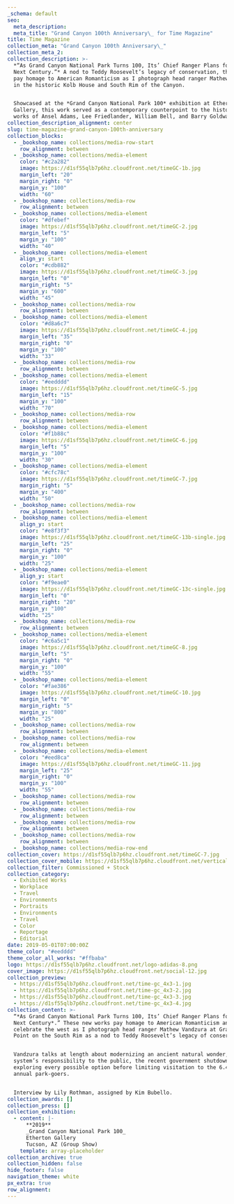 ```yaml
---
_schema: default
seo:
  meta_description:
  meta_title: "Grand Canyon 100th Anniversary\_ for Time Magazine"
title: Time Magazine
collection_meta: "Grand Canyon 100th Anniversary\_"
collection_meta_2:
collection_description: >-
  *“As Grand Canyon National Park Turns 100, Its’ Chief Ranger Plans for the
  Next Century.”* A nod to Teddy Roosevelt’s legacy of conservation, these works
  pay homage to American Romanticism as I photograph head ranger Mathew Vandzura
  in the historic Kolb House and South Rim of the Canyon.


  Showcased at the *Grand Canyon National Park 100* exhibition at Etherton
  Gallery, this work served as a contemporary counterpoint to the historical
  works of Ansel Adams, Lee Friedlander, William Bell, and Barry Goldwater.
collection_description_alignment: center
slug: time-magazine-grand-canyon-100th-anniversary
collection_blocks:
  - _bookshop_name: collections/media-row-start
    row_alignment: between
  - _bookshop_name: collections/media-element
    color: "#c2a282"
    image: https://d1sf55qlb7p6hz.cloudfront.net/timeGC-1b.jpg
    margin_left: "20"
    margin_right: "0"
    margin_y: "100"
    width: "60"
  - _bookshop_name: collections/media-row
    row_alignment: between
  - _bookshop_name: collections/media-element
    color: "#dfebef"
    image: https://d1sf55qlb7p6hz.cloudfront.net/timeGC-2.jpg
    margin_left: "5"
    margin_y: "100"
    width: "40"
  - _bookshop_name: collections/media-element
    align_y: start
    color: "#cdb882"
    image: https://d1sf55qlb7p6hz.cloudfront.net/timeGC-3.jpg
    margin_left: "0"
    margin_right: "5"
    margin_y: "600"
    width: "45"
  - _bookshop_name: collections/media-row
    row_alignment: between
  - _bookshop_name: collections/media-element
    color: "#d8a6c7"
    image: https://d1sf55qlb7p6hz.cloudfront.net/timeGC-4.jpg
    margin_left: "35"
    margin_right: "0"
    margin_y: "100"
    width: "33"
  - _bookshop_name: collections/media-row
    row_alignment: between
  - _bookshop_name: collections/media-element
    color: "#eedddd"
    image: https://d1sf55qlb7p6hz.cloudfront.net/timeGC-5.jpg
    margin_left: "15"
    margin_y: "100"
    width: "70"
  - _bookshop_name: collections/media-row
    row_alignment: between
  - _bookshop_name: collections/media-element
    color: "#f1b88c"
    image: https://d1sf55qlb7p6hz.cloudfront.net/timeGC-6.jpg
    margin_left: "5"
    margin_y: "100"
    width: "30"
  - _bookshop_name: collections/media-element
    color: "#cfc78c"
    image: https://d1sf55qlb7p6hz.cloudfront.net/timeGC-7.jpg
    margin_right: "5"
    margin_y: "400"
    width: "50"
  - _bookshop_name: collections/media-row
    row_alignment: between
  - _bookshop_name: collections/media-element
    align_y: start
    color: "#e8f3f3"
    image: https://d1sf55qlb7p6hz.cloudfront.net/timeGC-13b-single.jpg
    margin_left: "25"
    margin_right: "0"
    margin_y: "100"
    width: "25"
  - _bookshop_name: collections/media-element
    align_y: start
    color: "#f9eae0"
    image: https://d1sf55qlb7p6hz.cloudfront.net/timeGC-13c-single.jpg
    margin_left: "0"
    margin_right: "20"
    margin_y: "100"
    width: "25"
  - _bookshop_name: collections/media-row
    row_alignment: between
  - _bookshop_name: collections/media-element
    color: "#c6a5c1"
    image: https://d1sf55qlb7p6hz.cloudfront.net/timeGC-8.jpg
    margin_left: "5"
    margin_right: "0"
    margin_y: "100"
    width: "55"
  - _bookshop_name: collections/media-element
    color: "#fae386"
    image: https://d1sf55qlb7p6hz.cloudfront.net/timeGC-10.jpg
    margin_left: "0"
    margin_right: "5"
    margin_y: "800"
    width: "25"
  - _bookshop_name: collections/media-row
    row_alignment: between
  - _bookshop_name: collections/media-row
    row_alignment: between
  - _bookshop_name: collections/media-element
    color: "#eed8ca"
    image: https://d1sf55qlb7p6hz.cloudfront.net/timeGC-11.jpg
    margin_left: "25"
    margin_right: "0"
    margin_y: "100"
    width: "55"
  - _bookshop_name: collections/media-row
    row_alignment: between
  - _bookshop_name: collections/media-row
    row_alignment: between
  - _bookshop_name: collections/media-row
    row_alignment: between
  - _bookshop_name: collections/media-row
    row_alignment: between
  - _bookshop_name: collections/media-row-end
collection_cover: https://d1sf55qlb7p6hz.cloudfront.net/timeGC-7.jpg
collection_cover_mobile: https://d1sf55qlb7p6hz.cloudfront.net/verticalcovers-10.jpg
collection_filter: Commissioned + Stock
collection_category:
  - Exhibited Works
  - Workplace
  - Travel
  - Environments
  - Portraits
  - Environments
  - Travel
  - Color
  - Reportage
  - Editorial
date: 2019-05-01T07:00:00Z
theme_color: "#eedddd"
theme_color_all_works: "#ffbaba"
logo: https://d1sf55qlb7p6hz.cloudfront.net/logo-adidas-8.png
cover_image: https://d1sf55qlb7p6hz.cloudfront.net/social-12.jpg
collection_preview:
  - https://d1sf55qlb7p6hz.cloudfront.net/time-gc_4x3-1.jpg
  - https://d1sf55qlb7p6hz.cloudfront.net/time-gc_4x3-2.jpg
  - https://d1sf55qlb7p6hz.cloudfront.net/time-gc_4x3-3.jpg
  - https://d1sf55qlb7p6hz.cloudfront.net/time-gc_4x3-4.jpg
collection_content: >-
  “*As Grand Canyon National Park Turns 100, Its’ Chief Ranger Plans for the
  Next Century*.” These new works pay homage to American Romanticism and
  celebrate the west as I photograph head ranger Mathew Vandzura at Grandeur
  Point on the South Rim as a nod to Teddy Roosevelt’s legacy of conservation.


  Vandzura talks at length about modernizing an ancient natural wonder, the park
  system’s responsibility to the public, the recent government shutdown, and
  exploring every possible option before limiting visitation to the 6.4 million
  annual park-goers.


  Interview by Lily Rothman, assigned by Kim Bubello.
collection_awards: []
collection_press: []
collection_exhibition:
  - content: |-
      **2019**  
      _Grand Canyon National Park 100_  
      Etherton Gallery  
      Tucson, AZ (Group Show)
    template: array-placeholder
collection_archive: true
collection_hidden: false
hide_footer: false
navigation_theme: white
px_extra: true
row_alignment:
---
```

